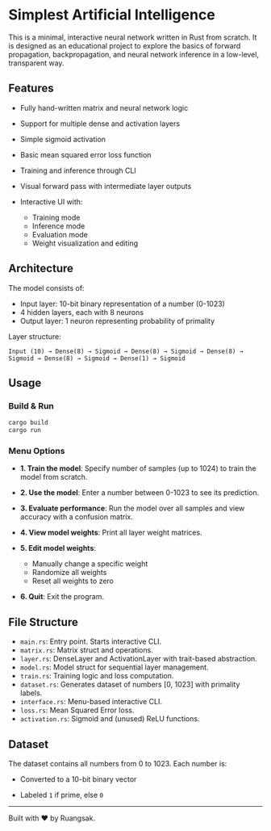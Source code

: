 # Simplest Artificial Intelligence

This is a minimal, interactive neural network written in Rust from scratch. It is designed as an educational project to explore the basics of forward propagation, backpropagation, and neural network inference in a low-level, transparent way.

## Features

* Fully hand-written matrix and neural network logic
* Support for multiple dense and activation layers
* Simple sigmoid activation
* Basic mean squared error loss function
* Training and inference through CLI
* Visual forward pass with intermediate layer outputs
* Interactive UI with:

  * Training mode
  * Inference mode
  * Evaluation mode
  * Weight visualization and editing

## Architecture

The model consists of:

* Input layer: 10-bit binary representation of a number (0-1023)
* 4 hidden layers, each with 8 neurons
* Output layer: 1 neuron representing probability of primality

Layer structure:

```
Input (10) → Dense(8) → Sigmoid → Dense(8) → Sigmoid → Dense(8) → Sigmoid → Dense(8) → Sigmoid → Dense(1) → Sigmoid
```

## Usage

### Build & Run

```bash
cargo build
cargo run
```

### Menu Options

* **1. Train the model**: Specify number of samples (up to 1024) to train the model from scratch.
* **2. Use the model**: Enter a number between 0-1023 to see its prediction.
* **3. Evaluate performance**: Run the model over all samples and view accuracy with a confusion matrix.
* **4. View model weights**: Print all layer weight matrices.
* **5. Edit model weights**:

  * Manually change a specific weight
  * Randomize all weights
  * Reset all weights to zero
* **6. Quit**: Exit the program.

## File Structure

* `main.rs`: Entry point. Starts interactive CLI.
* `matrix.rs`: Matrix struct and operations.
* `layer.rs`: DenseLayer and ActivationLayer with trait-based abstraction.
* `model.rs`: Model struct for sequential layer management.
* `train.rs`: Training logic and loss computation.
* `dataset.rs`: Generates dataset of numbers \[0, 1023] with primality labels.
* `interface.rs`: Menu-based interactive CLI.
* `loss.rs`: Mean Squared Error loss.
* `activation.rs`: Sigmoid and (unused) ReLU functions.

## Dataset

The dataset contains all numbers from 0 to 1023. Each number is:

* Converted to a 10-bit binary vector

* Labeled `1` if prime, else `0`


---

Built with ❤️ by Ruangsak.